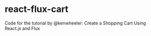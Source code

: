 react-flux-cart
===============

Code for the tutorial by @kenwheeler: Create a Shopping Cart Using React.js and Flux
